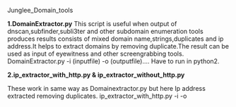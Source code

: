  Junglee_Domain_tools
 
 
**1.DomainExtractor.py**
This script is useful when output of dnscan,subfinder,subli3ter and other subdomain enumeration tools produces results consists of mixed domain name,strings,duplicates and ip address.It helps to extract domains by removing duplicate.The result can be used as input of eyewitness and other screengrabbing tools.
DomainExtractor.py -i (inputfile) -o (outputfile)....
Have to run in python2.


**2.ip_extractor_with_http.py & ip_extractor_without_http.py** 

These work in same way as Domainextractor.py but here Ip address extracted removing duplicates.
ip_extractor_with_http.py -i <inputfile> -o <outputfile>
